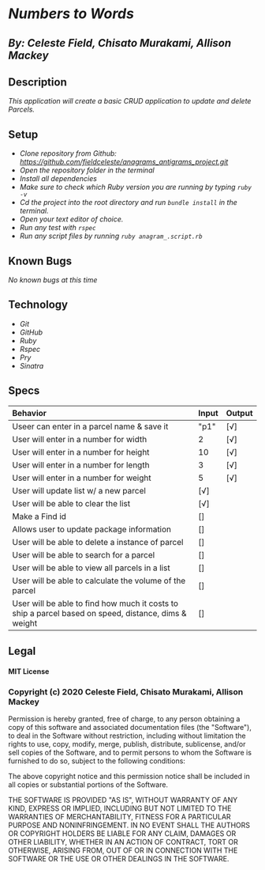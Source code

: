 # _Numbers to Words_
## _By: Celeste Field, Chisato Murakami, Allison Mackey_
## Description

_This application will create a basic CRUD application to update and delete Parcels._

## Setup


* _Clone repository from Github: https://github.com/fieldceleste/anagrams_antigrams_project.git_
* _Open the repository folder in the terminal_
* _Install all dependencies_
* _Make sure to check which Ruby version you are running by typing `ruby -v`_
* _Cd the project into the root directory and run `bundle install` in the terminal._
* _Open your text editor of choice._
* _Run any test with `rspec`_
* _Run any script files by running `ruby anagram_.script.rb`_

## Known Bugs
_No known bugs at this time_

## Technology

* _Git_
* _GitHub_
* _Ruby_
* _Rspec_
* _Pry_
* _Sinatra_


## Specs

|Behavior|Input|Output|
| :-----|:-----|:-----|
| Useer can enter in a parcel name & save it | "p1" | [√]
| User will enter in a number for width| 2 | [√] |
| User will enter in a number for height| 10 | [√] |
| User will enter in a number for length| 3 |  [√] |
| User will enter in a number for weight | 5 | [√] |
| User will update list w/ a new parcel | [√] |
| User will be able to clear the list | [√] |
| Make a Find id | [] |
| Allows user to update package information | [] |
| User will be able to delete a instance of parcel | [] |
| User will be able to search for a parcel | [] |
| User will be able to view all parcels in a list | [] |
| User will be able to calculate the volume of the parcel | [] |
| User will be able to find how much it costs to ship a parcel based on speed, distance, dims & weight | [] | 



## Legal

#### MIT License

### Copyright (c) 2020 Celeste Field, Chisato Murakami, Allison Mackey

Permission is hereby granted, free of charge, to any person obtaining a copy
of this software and associated documentation files (the "Software"), to deal
in the Software without restriction, including without limitation the rights
to use, copy, modify, merge, publish, distribute, sublicense, and/or sell
copies of the Software, and to permit persons to whom the Software is
furnished to do so, subject to the following conditions:

The above copyright notice and this permission notice shall be included in all
copies or substantial portions of the Software.

THE SOFTWARE IS PROVIDED "AS IS", WITHOUT WARRANTY OF ANY KIND, EXPRESS OR
IMPLIED, INCLUDING BUT NOT LIMITED TO THE WARRANTIES OF MERCHANTABILITY,
FITNESS FOR A PARTICULAR PURPOSE AND NONINFRINGEMENT. IN NO EVENT SHALL THE
AUTHORS OR COPYRIGHT HOLDERS BE LIABLE FOR ANY CLAIM, DAMAGES OR OTHER
LIABILITY, WHETHER IN AN ACTION OF CONTRACT, TORT OR OTHERWISE, ARISING FROM,
OUT OF OR IN CONNECTION WITH THE SOFTWARE OR THE USE OR OTHER DEALINGS IN THE
SOFTWARE.